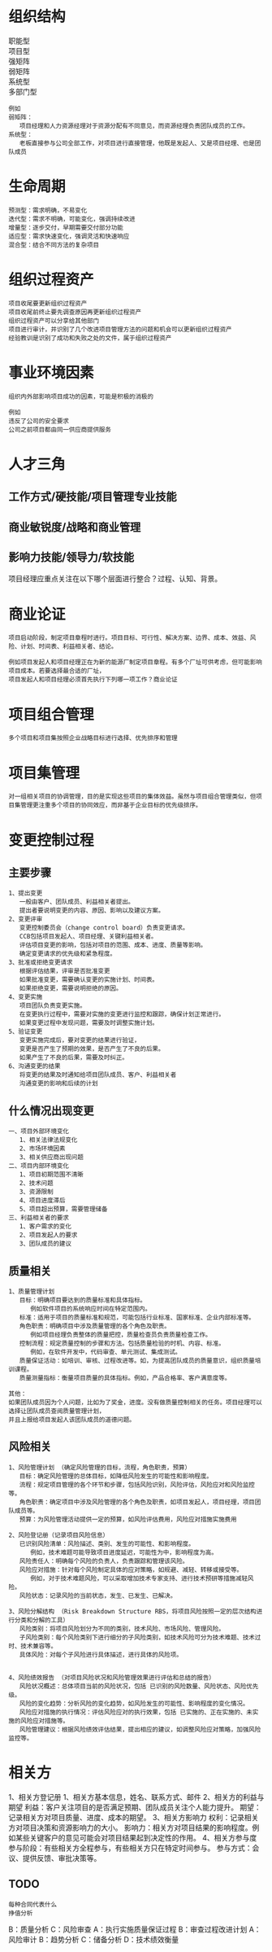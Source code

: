 # 组织结构
职能型   
项目型   
强矩阵   
弱矩阵   
系统型   
多部门型   
```
例如
弱矩阵：  
   项目经理和人力资源经理对于资源分配有不同意见，而资源经理负责团队成员的工作。   
系统型：   
   老板直接参与公司全部工作，对项目进行直接管理，他既是发起人、又是项目经理、也是团队成员
```
# 生命周期
```
预测型：需求明确，不易变化   
迭代型：需求不明确，可能变化，强调持续改进   
增量型：逐步交付，早期需要交付部分功能   
适应型：需求快速变化，强调灵活和快速响应   
混合型：结合不同方法的复杂项目   
```

# 组织过程资产
```
项目收尾要更新组织过程资产   
项目收尾前终止要先调查原因再更新组织过程资产   
组织过程资产可以分享给其他部门
项目进行审计，并识别了几个改进项目管理方法的问题和机会可以更新组织过程资产   
经验教训是识别了成功和失败之处的文件，属于组织过程资产
```
# 事业环境因素
```
组织内外部影响项目成功的因素，可能是积极的消极的

例如
违反了公司的安全要求   
公司之前项目都由同一供应商提供服务
```

# 人才三角
## 工作方式/硬技能/项目管理专业技能
## 商业敏锐度/战略和商业管理
## 影响力技能/领导力/软技能

项目经理应重点关注在以下哪个层面进行整合？过程、认知、背景。

# 商业论证
```
项目启动阶段，制定项目章程时进行。项目目标、可行性、解决方案、边界、成本、效益、风险、计划、时间表、利益相关者、结论。

例如项目发起人和项目经理正在为新的能源厂制定项目章程。有多个厂址可供考虑，但可能影响项目成本。若要选择最合适的厂址，
项目发起人和项目经理必须首先执行下列哪一项工作？商业论证
```

# 项目组合管理
```
多个项目和项目集按照企业战略目标进行选择、优先排序和管理
```
# 项目集管理
```
对一组相关项目的协调管理，目的是实现这些项目的集体效益。虽然与项目组合管理类似，但项目集管理更注重多个项目的协同效应，而非基于企业目标的优先级排序。
```

# 变更控制过程
## 主要步骤
```
1、提出变更
   一般由客户、团队成员、利益相关者提出。
   提出者要说明变更的内容、原因、影响以及建议方案。
2、变更评审
   变更控制委员会（change control board）负责变更请求。
   CCB包括项目发起人、项目经理、关键利益相关者。
   评估项目变更的影响，包括对项目的范围、成本、进度、质量等影响。
   确定变更请求的优先级和紧急程度。
3、批准或拒绝变更请求
   根据评估结果，评审是否批准变更
   如果批准变更，需要确认变更的实施计划、时间表。
   如果拒绝变更，需要说明拒绝的原因。
4、变更实施
   项目团队负责变更实施。
   在变更执行过程中，需要对实施的变更进行监控和跟踪，确保计划正常进行。
   如果变更过程中发现问题，需要及时调整实施计划。
5、验证变更
   变更实施完成后，要对变更的结果进行验证，
   变更是否产生了预期的效果，是否产生了不良的后果。
   如果产生了不良的后果，需要及时纠正。
6、沟通变更的结果
   将变更的结果及时通知给项目团队成员、客户、利益相关者
   沟通变更的影响和后续的计划
```
## 什么情况出现变更
```
一、项目外部环境变化
   1、相关法律法规变化
   2、市场环境因素
   3、相关供应商出现问题
二、项目内部环境变化
   1、项目初期范围不清晰
   2、技术问题
   3、资源限制
   4、项目进度滞后
   5、项目超出预算，需要管理储备
三、利益相关者的要求
   1、客户需求的变化
   2、项目发起人的要求
   3、团队成员的建议
```

## 质量相关
```
1、质量管理计划
   目标：明确项目要达到的质量标准和具体指标。
      例如软件项目的系统响应时间在特定范围内。
   标准：适用于项目的质量标准和规范，可能包括行业标准、国家标准、企业内部标准等。
   角色职责：明确项目中涉及质量管理的各个角色及职责。
      例如项目经理负责整体的质量把控，质量检查员负责质量检查工作。
   控制流程：规定质量控制的步骤和方法。包括质量检验的时机、内容、标准。
      例如，在软件开发中，代码审查、单元测试、集成测试。
   质量保证活动：如培训、审核、过程改进等。如，为提高团队成员的质量意识，组织质量培训课程。
   质量测量指标：衡量项目质量的具体指标。例如，产品合格率、客户满意度等。

其他：
如果团队成员因为个人问题，比如为了奖金，进度。没有做质量控制相关的任务。项目经理可以选择让团队成员查阅质量管理计划，
并且上报给项目发起人该团队成员的道德问题。
```

## 风险相关
```
1、风险管理计划 （确定风险管理的目标，流程，角色职责，预算）
   目标：确定风险管理的总体目标，如降低风险发生的可能性和影响程度。
   流程：规定项目管理的各个环节和步骤，包括风险识别，风险评估，风险应对和风险监控等。
   角色职责：确定项目中涉及风险管理的各个角色及职责，如项目发起人，项目经理，项目团队成员等。
   预算：为风险管理活动提供一定的预算，如风险评估费用，风险应对措施实施费用
   
2、风险登记册（记录项目风险信息）
   已识别风险清单：风险描述、类别、发生的可能性、和影响程度。
      例如，技术难题可能导致项目进度延迟，可能性为中，影响程度为高。
   风险责任人：明确每个风险的负责人，负责跟踪和管理该风险。
   风险应对措施：针对每个风险制定具体的应对策略，如规避、减轻、转移或接受等。
      例如，对于技术难题风险，可以采取增加技术专家支持、进行技术预研等措施减轻风险。
   风险状态：记录风险的当前状态，发生、已发生、已解决。
   
3、风险分解结构 （Risk Breakdown Structure RBS，将项目风险按照一定的层次结构进行分类和分解的工具）
   风险类别：将项目风险划分为不同的类别，技术风险、市场风险、管理风险。
   子风险类别：每个风险类别下进行细分的子风险类别，如技术风险可分为技术难题、技术过时、技术兼容等。
   具体风险：对每个子风险进行具体描述，进行具体的风险项。
   

4、风险绩效报告 （对项目风险状况和风险管理效果进行评估和总结的报告）
   风险状况概述：总体项目当前的风险状况，包括 已识别的风险数量、风险状态、风险优先级。
   风险的变化趋势：分析风险的变化趋势，如风险发生的可能性、影响程度的变化情况。
   风险应对措施的执行情况：评估风险应对的执行效果，包括 已实施的、正在实施的、未实施的风险应对措施等。
   风险管理建议：根据风险绩效评估结果，提出相应的建议，如调整风险应对策略，加强风险监控等。
```

# 相关方
1、相关方登记册
   1、相关方基本信息，姓名、联系方式、邮件
   2、相关方的利益与期望
      利益：客户关注项目的是否满足预期、团队成员关注个人能力提升。
      期望：记录相关方对项目质量、进度、成本的期望。
   3、相关方影响力
      权利：记录相关方对项目决策和资源影响力的大小。
      影响力：相关方对项目结果的影响程度。例如某些关键客户的意见可能会对项目结果起到决定性的作用。
   4、相关方参与度
      参与阶段：有些相关方全程参与，有些相关方只在特定时间参与。
      参与方式：会议、提供反馈、审批决策等。
## TODO 
```
每种合同代表什么
挣值分析
```

B：质量分析
C：风险审查
A：执行实施质量保证过程
B：审查过程改进计划
A：风险审计
B：趋势分析
C：储备分析
D：技术绩效衡量


